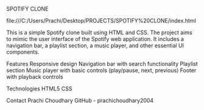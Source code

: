 SPOTIFY CLONE


file:///C:/Users/Prachi/Desktop/PROJECTS/SPOTIFY%20CLONE/index.html


This is a simple Spotify clone built using HTML and CSS. The project aims to mimic the user interface of the Spotify web application. It includes a navigation bar, a playlist section, a music player, and other essential UI components.

Features
Responsive design
Navigation bar with search functionality
Playlist section
Music player with basic controls (play/pause, next, previous)
Footer with playback controls

Technologies
HTML5
CSS

Contact
 Prachi Choudhary
GitHub - prachichoudhary2004


